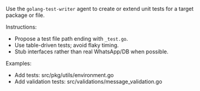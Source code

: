 Use the `golang-test-writer` agent to create or extend unit tests for a target package or file.

Instructions:
- Propose a test file path ending with `_test.go`.
- Use table-driven tests; avoid flaky timing.
- Stub interfaces rather than real WhatsApp/DB when possible.

Examples:
- Add tests: src/pkg/utils/environment.go
- Add validation tests: src/validations/message_validation.go

